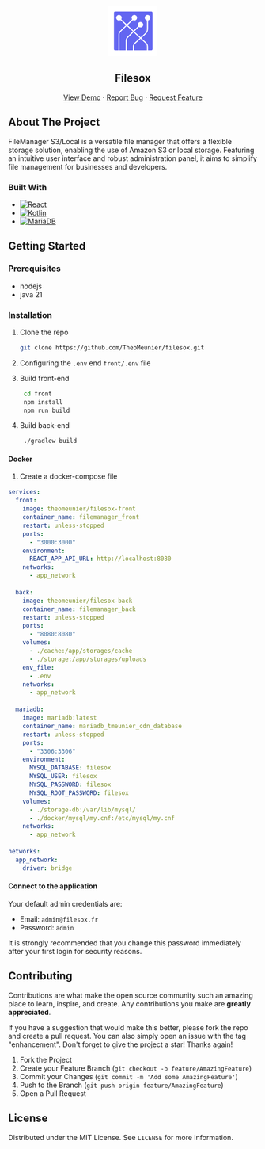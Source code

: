 <div align="center">
  <a href="https://github.com/TheoMeunier/Filesox">
    <img src="doc/images/logo.svg" alt="Logo" width="100" height="100">
  </a>

<h2 align="center">Filesox</h3>
  <p align="center">
    <a href="https://github.com/TheoMeunier/Filesox">View Demo</a>
    ·
    <a href="https://github.com/TheoMeunier/Filesox/issues/new?labels=bug&template=bug-report---.md">Report Bug</a>
    ·
    <a href="https://github.com/TheoMeunier/Filesox/issues/new?labels=enhancement&template=feature-request---.md">Request Feature</a>
  </p>
</div>

## About The Project

FileManager S3/Local is a versatile file manager that offers a flexible storage solution, enabling the use of Amazon S3
or local storage. Featuring an intuitive user interface and robust administration panel, it aims to simplify file
management for businesses and developers.

### Built With

* [![React][React.js]][React-url]
* [![Kotlin][Kotlin.js]][Kotlin-url]
* [![MariaDB][MariaDB.js]][MariaDB-url]

## Getting Started

### Prerequisites

* nodejs
* java 21

### Installation

1. Clone the repo
   ```sh
   git clone https://github.com/TheoMeunier/filesox.git
   ```
2. Configuring the `.env` end `front/.env` file

3. Build front-end
   ```sh 
    cd front
    npm install
    npm run build
   ```
4. Build back-end
   ```sh
    ./gradlew build
   ```

#### Docker

1. Create a docker-compose file
```yml
services:
  front:
    image: theomeunier/filesox-front
    container_name: filemanager_front
    restart: unless-stopped
    ports:
      - "3000:3000"
    environment:
      REACT_APP_API_URL: http://localhost:8080
    networks:
      - app_network

  back:
    image: theomeunier/filesox-back
    container_name: filemanager_back
    restart: unless-stopped
    ports:
      - "8080:8080"
    volumes:
      - ./cache:/app/storages/cache
      - ./storage:/app/storages/uploads
    env_file:
      - .env
    networks:
      - app_network

  mariadb:
    image: mariadb:latest
    container_name: mariadb_tmeunier_cdn_database
    restart: unless-stopped
    ports:
      - "3306:3306"
    environment:
      MYSQL_DATABASE: filesox
      MYSQL_USER: filesox
      MYSQL_PASSWORD: filesox
      MYSQL_ROOT_PASSWORD: filesox
    volumes:
      - ./storage-db:/var/lib/mysql/
      - ./docker/mysql/my.cnf:/etc/mysql/my.cnf
    networks:
      - app_network

networks:
  app_network:
    driver: bridge

```

#### Connect to the application

Your default admin credentials are:

- Email: `admin@filesox.fr`
- Password: `admin`

It is strongly recommended that you change this password immediately after your first login for security reasons.

## Contributing

Contributions are what make the open source community such an amazing place to learn, inspire, and create. Any
contributions you make are **greatly appreciated**.

If you have a suggestion that would make this better, please fork the repo and create a pull request. You can also
simply open an issue with the tag "enhancement".
Don't forget to give the project a star! Thanks again!

1. Fork the Project
2. Create your Feature Branch (`git checkout -b feature/AmazingFeature`)
3. Commit your Changes (`git commit -m 'Add some AmazingFeature'`)
4. Push to the Branch (`git push origin feature/AmazingFeature`)
5. Open a Pull Request

## License

Distributed under the MIT License. See `LICENSE` for more information.

<!-- MARKDOWN LINKS & IMAGES -->

[React.js]: https://img.shields.io/badge/React-20232A?style=for-the-badge&logo=react&logoColor=61DAFB

[React-url]: https://reactjs.org/

[Kotlin.js]: https://img.shields.io/badge/kotlin-7F52FF?style=for-the-badge&logo=kotlin&logoColor=FF5722

[Kotlin-url]: https://kotlinlang.org/

[MariaDB.js]: https://img.shields.io/badge/MariaDB-003545?style=for-the-badge&logo=mariadb&logoColor=white

[MariaDB-url]: https://mariadb.org/

